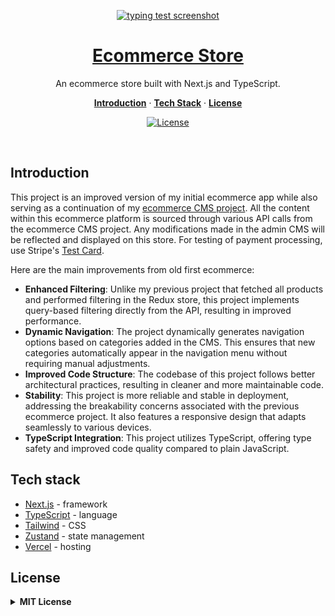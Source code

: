 <p align="center">
  <a href="https://penpal-next-ts.vercel.app">
    <img alt="typing test screenshot" src="https://github.com/mariangle/nextjs-ecommerce-store/assets/124585244/c03a7567-f558-4c1c-b667-5702dc4a6fc8">
    <h1 align="center">Ecommerce Store</h1>
  </a>
</p>

<p align="center">
  An ecommerce store built with Next.js and TypeScript.
</p>

<p align="center">
  <a href="#introduction"><strong>Introduction</strong></a> ·
  <a href="#tech-stack"><strong>Tech Stack</strong></a> ·
  <a href="#license"><strong>License</strong></a>
</p>
<p align="center">
  <a href="https://www.linkedin.com/in/maria-nguyen-le">
    <img src="https://img.shields.io/badge/-MariaLe-blue?style=plastic-square&logo=Linkedin&logoColor=white&link=https://www.linkedin.com/in/maria-nguyen-le/" alt="License" />
  </a>
</p>
<br/>

<!-- ABOUT THE PROJECT -->

## Introduction

This project is an improved version of my initial ecommerce app while also serving as a continuation of my [ecommerce CMS project](https://github.com/mariangle/nextjs-ecommerce-cms). All the content within this ecommerce platform is sourced through various API calls from the ecommerce CMS project. Any modifications made in the admin CMS will be reflected and displayed on this store. For testing of payment processing, use Stripe's [Test Card](https://stripe.com/docs/testing).

Here are the main improvements from old first ecommerce:

- **Enhanced Filtering**: Unlike my previous project that fetched all products and performed filtering in the Redux store, this project implements query-based filtering directly from the API, resulting in improved performance.
- **Dynamic Navigation**: The project dynamically generates navigation options based on categories added in the CMS. This ensures that new categories automatically appear in the navigation menu without requiring manual adjustments.
- **Improved Code Structure**: The codebase of this project follows better architectural practices, resulting in cleaner and more maintainable code.
- **Stability**: This project is more reliable and stable in deployment, addressing the breakability concerns associated with the previous ecommerce project. It also features a responsive design that adapts seamlessly to various devices.
- **TypeScript Integration**: This project utilizes TypeScript, offering type safety and improved code quality compared to plain JavaScript.

## Tech stack

- [Next.js](https://nextjs.org/) - framework
- [TypeScript](https://www.typescriptlang.org/) - language
- [Tailwind](https://tailwindcss.comm) - CSS
- [Zustand](https://docs.pmnd.rs/zustand/getting-started/introduction) - state management
- [Vercel](https://vercel.com/) - hosting

<!-- GETTING STARTED )-->

## License

<details>
  <summary><b>MIT License</b></summary>

Permission is hereby granted, free of charge, to any person obtaining a copy of this software and associated documentation files (the "Software"), to deal in the Software without restriction, including without limitation the rights to use, copy, modify, merge, publish, distribute, sublicense, and/or sell copies of the Software, and to permit persons to whom the Software is furnished to do so, subject to the following conditions:

The above copyright notice and this permission notice shall be included in all copies or substantial portions of the Software.

THE SOFTWARE IS PROVIDED "AS IS", WITHOUT WARRANTY OF ANY KIND, EXPRESS OR IMPLIED, INCLUDING BUT NOT LIMITED TO THE WARRANTIES OF MERCHANTABILITY, FITNESS FOR A PARTICULAR PURPOSE AND NONINFRINGEMENT. IN NO EVENT SHALL THE AUTHORS OR COPYRIGHT HOLDERS BE LIABLE FOR ANY CLAIM, DAMAGES OR OTHER LIABILITY, WHETHER IN AN ACTION OF CONTRACT, TORT OR OTHERWISE, ARISING FROM, OUT OF OR IN CONNECTION WITH THE SOFTWARE OR THE USE OR OTHER DEALINGS IN THE SOFTWARE.

</details>
